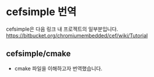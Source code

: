 # cefsimple 번역
cefsimple은 다음 링크 내 프로젝트의 일부분입니다.
https://bitbucket.org/chromiumembedded/cef/wiki/Tutorial

## cefsimple/cmake
- cmake 파일을 이해하고자 번역했습니다.
